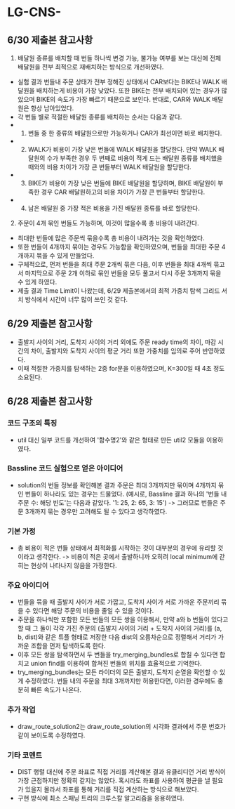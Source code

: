 # LG-CNS-

## 6/30 제출본 참고사항
1. 배달원 종류를 배치할 때 번들 하나씩 변경 가능, 불가능 여부를 보는 대신에 전체 배달원을 전부 최적으로 재배치하는 방식으로 개선하였다.
- 실험 결과 번들내 주문 상태가 전부 정해진 상태에서 CAR보다는 BIKE나 WALK 배달원을 배치하는게 비용이 가장 낮았다. 또한 BIKE는 전부 배치되어 있는 경우가 많았으며 BIKE의 속도가 가장 빠르기 때문으로 보인다. 반대로, CAR와 WALK 배달원은 항상 남아있었다.
- 각 번들 별로 적절한 배달원 종류를 배치하는 순서는 다음과 같다.
- 1. 번들 중 한 종류의 배달원으로만 가능하거나 CAR가 최선이면 바로 배치한다.
- 2. WALK가 비용이 가장 낮은 번들에 WALK 배달원을 할당한다. 만약 WALK 배달원의 수가 부족한 경우 두 번째로 비용이 적게 드는 배달원 종류를 배치했을 때와의 비용 차이가 가장 큰 번들부터 WALK 배달원을 할당한다.
- 3. BIKE가 비용이 가장 낮은 번들에 BIKE 배달원을 할당하며, BIKE 배달원이 부족한 경우 CAR 배달원하고의 비용 차이가 가장 큰 번들부터 할당한다.
- 4. 남은 배달원 중 가장 적은 비용을 가진 배달원 종류를 바로 할당한다.

2. 주문이 4개 묶인 번들도 가능하며, 이것이 많을수록 총 비용이 내려간다.
- 최대한 번들에 많은 주문씩 묶을수록 총 비용이 내려가는 것을 확인하였다.
- 또한 번들이 4개까지 묶이는 경우도 가능함을 확인하였으며, 번들을 최대한 주문 4개까지 묶을 수 있게 만들었다.
- 구체적으로, 먼저 번들을 최대 주문 2개씩 묶은 다음, 이후 번들을 최대 4개씩 묶고서 마지막으로 주문 2개 이하로 묶인 번들을 모두 풀고서 다시 주문 3개까지 묶을 수 있게 하였다.
- 제출 결과 Time Limit이 나왔는데, 6/29 제출본에서의 최적 가중치 탐색 그리드 서치 방식에서 시간이 너무 많이 쓰인 것 같다.


## 6/29 제출본 참고사항
- 출발지 사이의 거리, 도착지 사이의 거리 외에도 주문 ready time의 차이, 마감 시간의 차이, 출발지와 도착지 사이의 평균 거리 또한 가중치를 임의로 주어 반영하였다.
- 이때 적절한 가중치를 탐색하는 2중 for문을 이용하였으며, K=300일 때 4초 정도 소요된다.


## 6/28 제출본 참고사항

### 코드 구조의 특징
- util 대신 일부 코드를 개선하여 '함수명2'와 같은 형태로 만든 util2 모듈을 이용하였다.

### Bassline 코드 실험으로 얻은 아이디어
- solution의 번들 정보를 확인해본 결과 주문은 최대 3개까지만 묶이며 4개까지 묶인 번들이 하나라도 있는 경우는 드물었다. (예시로, Bassline 결과 하나의 '번들 내 주문 수: 해당 빈도'는 다음과 같았다. '1: 25, 2: 65, 3: 15') -> 그러므로 번들은 주문 3개까지 묶는 경우만 고려해도 될 수 있다고 생각하였다.

### 기본 가정
- 총 비용이 적은 번들 상태에서 최적화를 시작하는 것이 대부분의 경우에 유리할 것이라고 생각한다. -> 비용이 적은 곳에서 출발하니까 오히려 local minimum에 갇히는 현상이 나타나지 않음을 가정한다.

### 주요 아이디어
- 번들을 묶을 때 출발지 사이가 서로 가깝고, 도착지 사이가 서로 가까운 주문끼리 묶을 수 있다면 해당 주문의 비용을 줄일 수 있을 것이다.
- 주문을 하나씩만 포함한 모든 번들의 모든 쌍을 이용해서, 만약 a와 b 번들이 있다고 할 때 그 둘이 각각 가진 주문의 (출발지 사이의 거리 + 도착지 사이의 거리)를 (a, b, dist)와 같은 튜플 형태로 저장한 다음 dist의 오름차순으로 정렬해서 거리가 가까운 조합을 먼저 탐색하도록 한다.
- 이후 모든 쌍을 탐색하면서 두 번들을 try_merging_bundles로 합칠 수 있다면 합치고 union find를 이용하여 합쳐진 번들의 위치를 효율적으로 기억한다.
- try_merging_bundles는 모든 라이더의 모든 출발지, 도착지 순열을 확인할 수 있게 수정하였다. 번들 내의 주문을 최대 3개까지만 허용한다면, 이러한 경우에도 충분히 빠른 속도가 나온다.

### 추가 작업
- draw_route_solution2는 draw_route_solution의 시각화 결과에서 주문 번호가 같이 보이도록 수정하였다.

### 기타 코멘트
- DIST 행렬 대신에 주문 좌표로 직접 거리를 계산해본 결과 유클리디언 거리 방식이 가장 근접하지만 정확히 같지는 않았다. 혹시라도 좌표를 사용하여 평균을 낼 필요가 있을지 몰라서 좌표를 통해 거리를 직접 계산하는 방식으로 해보았다.
- 구현 방식에 최소 스패닝 트리의 크루스칼 알고리즘을 응용하였다.
